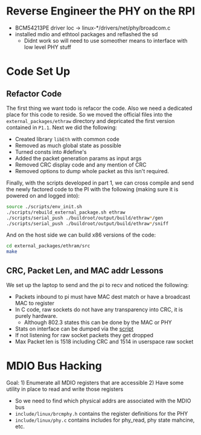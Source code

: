 # Reverse Engineer the PHY on the RPI

* BCM54213PE driver loc -> linux-*/drivers/net/phy/broadcom.c
* installed mdio and ethtool packages and reflashed the sd
    * Didnt work so will need to use someother means to interface with low level PHY stuff

# Code Set Up

## Refactor Code

The first thing we want todo is refacor the code. Also we need a dedicated place for this code to reside. So we moved the official files into the `external_packages/ethraw` directory and depricated the first version contained in `P1.1`. Next we did the following:

* Created library `libEth` with common code
* Removed as much global state as possible
* Turned consts into #define's
* Added the packet generation params as input args
* Removed CRC display code and any mention of CRC
* Removed options to dump whole packet as this isn't required.

Finally, with the scripts developed in part 1, we can cross compile and send the newly factored code to the PI with the following (making sure it is powered on and logged into):

```bash
source ./scripts/env_init.sh
./scripts/rebuild_external_package.sh ethraw
./scripts/serial_push ./buildroot/output/build/ethraw*/gen
./scripts/serial_push ./buildroot/output/build/ethraw*/sniff
```

And on the host side we can build x86 versions of the code:

```bash
cd external_packages/ethram/src
make
```

## CRC, Packet Len, and MAC addr Lessons

We set up the laptop to send and the pi to recv and noticed the following:

* Packets inbound to pi must have MAC dest match or have a broadcast MAC to register
* In C code, raw sockets do not have any transparency into CRC, it is purely hardware.
    * Although 802.3 states this can be done by the MAC or PHY
* Stats on interface can be dumped via the [script](../scripts/sysfs_net_stat_dump.sh)
* If not listening for raw socket packets they get dropped
* Max Packet len is 1518 including CRC and 1514 in userspace raw socket

# MDIO Bus Hacking

Goal:
    1) Enumerate all MDIO registers that are accessible
    2) Have some utility in place to read and write those registers

* So we need to find which physical addrs are associated with the MDIO bus
* `include/linux/brcmphy.h` contains the register definitions for the PHY
* `include/linux/phy.c` contains includes for phy_read, phy state mahcine, etc.
